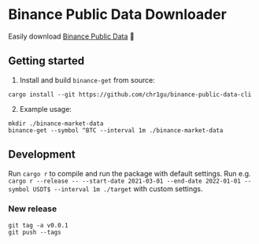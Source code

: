 # Binance Public Data Downloader

Easily download [Binance Public Data](https://github.com/binance/binance-public-data) 💪

## Getting started

1. Install and build `binance-get` from source:

```
cargo install --git https://github.com/chr1gu/binance-public-data-cli
```

2. Example usage:

```
mkdir ./binance-market-data
binance-get --symbol ^BTC --interval 1m ./binance-market-data
```

## Development

Run `cargo r` to compile and run the package with default settings.
Run e.g. `cargo r --release -- --start-date 2021-03-01 --end-date 2022-01-01 --symbol USDT$ --interval 1m ./target` with custom settings.

### New release

```
git tag -a v0.0.1
git push --tags
```
